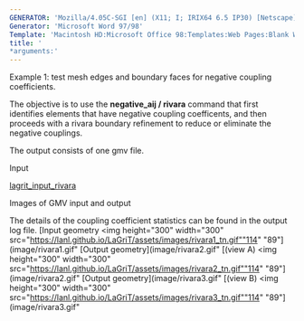 ```yaml
---
GENERATOR: 'Mozilla/4.05C-SGI [en] (X11; I; IRIX64 6.5 IP30) [Netscape]'
Generator: 'Microsoft Word 97/98'
Template: 'Macintosh HD:Microsoft Office 98:Templates:Web Pages:Blank Web Page'
title: '
*arguments:'
---
```


Example 1: test mesh edges and boundary faces for negative coupling
coefficients.

 The objective is to use the **negative\_aij / rivara** command that
 first identifies elements that have negative coupling coefficents, and
 then proceeds with a rivara boundary refinement to reduce or eliminate
 the negative couplings.

 The output consists of one gmv file.

Input

 [lagrit\_input\_rivara](../lagrit_input_rivara)

Images of GMV input and output

 The details of the coupling coefficient statistics can be found in the
 output log file.
[Input geometry 
<img height="300" width="300" src="https://lanl.github.io/LaGriT/assets/images/rivara1_tn.gif""114"
"89"](image/rivara1.gif"
[Output geometry](image/rivara2.gif"
[(view A)
<img height="300" width="300" src="https://lanl.github.io/LaGriT/assets/images/rivara2_tn.gif""114"
"89"](image/rivara2.gif"
[Output geometry](image/rivara3.gif"
[(view B)
<img height="300" width="300" src="https://lanl.github.io/LaGriT/assets/images/rivara3_tn.gif""114"
"89"](image/rivara3.gif"
